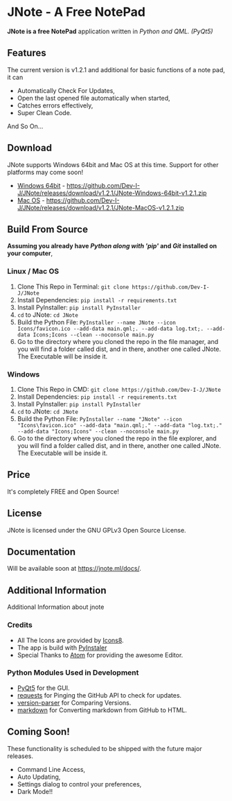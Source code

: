 # JNote - A Free NotePad

__JNote is a free NotePad__ application written in _Python and QML. (PyQt5)_

## Features

The current version is v1.2.1 and additional for basic functions of a note pad, it can

* Automatically Check For Updates,
* Open the last opened file automatically when started,
* Catches errors effectively,
* Super Clean Code.

And So On...

## Download

JNote supports Windows 64bit and Mac OS at this time. Support for other platforms may come soon!

* [Windows 64bit](https://github.com/Dev-I-J/JNote/releases/download/v1.2.1/JNote-Windows-64bit-v1.2.1.zip) - https://github.com/Dev-I-J/JNote/releases/download/v1.2.1/JNote-Windows-64bit-v1.2.1.zip
* [Mac OS](https://github.com/Dev-I-J/JNote/releases/download/v1.2.1/JNote-MacOS-v1.2.1.zip) - https://github.com/Dev-I-J/JNote/releases/download/v1.2.1/JNote-MacOS-v1.2.1.zip

## Build From Source

__Assuming you already have _Python along with 'pip'_ and _Git_ installed on your computer__,

### Linux / Mac OS

1. Clone This Repo in Terminal: `git clone https://github.com/Dev-I-J/JNote`
2. Install Dependencies: `pip install -r requirements.txt`
3. Install PyInstaller: `pip install PyInstaller`
4. `cd` to JNote: `cd JNote`
5. Build the Python File: `PyInstaller --name JNote --icon Icons/favicon.ico --add-data main.qml;. --add-data log.txt;. --add-data Icons;Icons --clean --noconsole main.py`
6. Go to the directory where you cloned the repo in the file manager, and you will find a folder called dist, and in there, another one called JNote. The Executable will be inside it.

### Windows

1. Clone This Repo in CMD: `git clone https://github.com/Dev-I-J/JNote`
2. Install Dependencies: `pip install -r requirements.txt`
3. Install PyInstaller: `pip install PyInstaller`
4. `cd` to JNote: `cd JNote`
5. Build the Python File: `PyInstaller --name "JNote" --icon "Icons\favicon.ico" --add-data "main.qml;." --add-data "log.txt;." --add-data "Icons;Icons" --clean --noconsole main.py`
6. Go to the directory where you cloned the repo in the file explorer, and you will find a folder called dist, and in there, another one called JNote. The Executable will be inside it.

## Price

It's completely FREE and Open Source!

## License

JNote is licensed under the GNU GPLv3 Open Source License.

## Documentation

Will be available soon at https://jnote.ml/docs/.

## Additional Information

Additional Information about jnote

### Credits

* All The Icons are provided by [Icons8](https://icons8.com).
* The app is build with [PyInstaler](https://pypi.org/project/PyInstaller)
* Special Thanks to [Atom](https://atom.io) for providing the awesome Editor.

### Python Modules Used in Development

* [PyQt5](https://pypi.org/project/PyQt5/) for the GUI.
* [requests](https://pypi.org/project/requests/) for Pinging the GitHub API to check for updates.
* [version-parser](https://pypi.org/project/version-parser/) for Comparing Versions.
* [markdown](https://pypi.org/project/markdown) for Converting markdown from GitHub to HTML.

## Coming Soon!

These functionality is scheduled to be shipped with the future major releases.

* Command Line Access,
* Auto Updating,
* Settings dialog to control your preferences,
* Dark Mode!!
